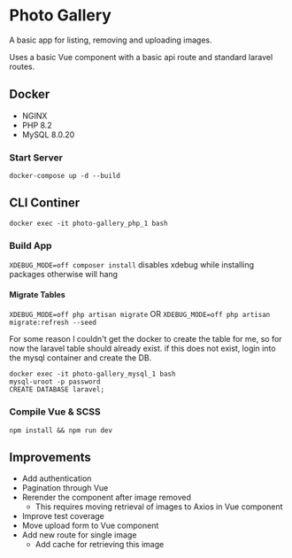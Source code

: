 # Photo Gallery

A basic app for listing, removing and uploading images.

Uses a basic Vue component with a basic api route and standard laravel routes.

## Docker

* NGINX
* PHP 8.2
* MySQL 8.0.20

### Start Server

`docker-compose up -d --build`

## CLI Continer

`docker exec -it photo-gallery_php_1 bash`

### Build App

`XDEBUG_MODE=off composer install`
disables xdebug while installing packages otherwise will hang

#### Migrate Tables
`XDEBUG_MODE=off php artisan migrate`
OR
`XDEBUG_MODE=off php artisan migrate:refresh --seed`

For some reason I couldn't get the docker to create the table for me, so for now the laravel table should already exist.
if this does not exist, login into the mysql container and create the DB.

````
docker exec -it photo-gallery_mysql_1 bash
mysql-uroot -p password
CREATE DATABASE laravel;
````

### Compile Vue & SCSS
`npm install && npm run dev`

## Improvements

* Add authentication
* Pagination through Vue
* Rerender the component after image removed
  * This requires moving retrieval of images to Axios in Vue component
* Improve test coverage
* Move upload form to Vue component
* Add new route for single image
  * Add cache for retrieving this image